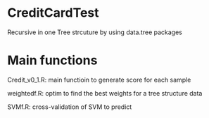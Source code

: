 # CreditCardTest

Recursive in one Tree strcuture by using data.tree packages

# Main functions

Credit_v0_1.R: main functioin to generate score for each sample

weightedf.R: optim to find the best weights for a tree structure data

SVMf.R: cross-validation of SVM to predict

